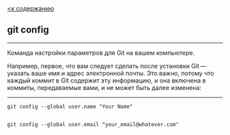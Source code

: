 [<к содержанию](./readme.md)

## git config

---

Команда настройки параметров для Git на вашем компьютере.

Например, первое, что вам следует сделать после установки Git — указать ваше имя и адрес электронной почты. Это важно, потому что каждый коммит в Git содержит эту информацию, и она включена в коммиты, передаваемые вами, и не может быть далее изменена:

---

```
git config --global user.name "Your Name"


git config --global user.email "your_email@whatever.com"
```
